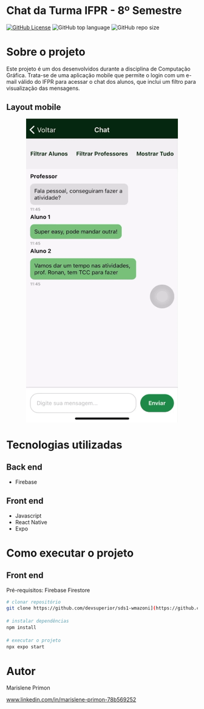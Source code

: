 # Chat da Turma IFPR - 8º Semestre
[![GitHub License](https://img.shields.io/github/license/primonmari/projeto-semestre?color=orange)](https://github.com/primonmari/projeto-semestre/blob/master/LICENSE) ![GitHub top language](https://img.shields.io/github/languages/top/primonmari/projeto-semestre) ![GitHub repo size](https://img.shields.io/github/repo-size/primonmari/projeto-semestre?color=green)


# Sobre o projeto


Este projeto é um dos desenvolvidos durante a disciplina de Computação Gráfica. Trata-se de uma aplicação mobile que permite o login com um e-mail válido do IFPR para acessar o chat dos alunos, que inclui um filtro para visualização das mensagens.

## Layout mobile

<p align="center">
    <img src="src/assets/to_readme/chat.gif" width="400" height="800" alt="Demonstração do projeto">
</p>


# Tecnologias utilizadas
## Back end
- Firebase
## Front end
- Javascript
- React Native
- Expo

# Como executar o projeto

## Front end
Pré-requisitos: Firebase Firestore

```bash
# clonar repositório
git clone https://github.com/devsuperior/sds1-wmazoni](https://github.com/primonmari/projeto-semestre.git

# instalar dependências
npm install

# executar o projeto
npx expo start
```

# Autor

Marislene Primon

www.linkedin.com/in/marislene-primon-78b569252

